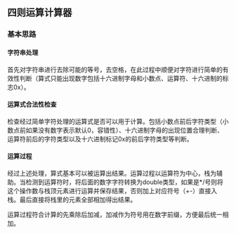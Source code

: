## 四则运算计算器
### 基本思路
#### 字符串处理
首先对字符串进行去除可能的等号，去空格，在此过程中顺便对字符进行简单的有效性判断（算式只能出现数字包括十六进制字母和小数点、运算符、十六进制的标志0x）。
#### 运算式合法性检查
检查经过简单字符处理的运算式是否可以用于计算。包括小数点前后字符类型（小数点前如果没有数字表示默认0，容错性）、十六进制字母的出现位置合理判断、运算符前后的字符类型以及十六进制标记0x的前后字符类型等判断。
#### 运算过程
经过上述处理，算式基本可以被运算出结果。运算过程以运算符为中心，栈为辅助。当检测到运算符时，将后面的数字字符转换为double类型，如果是*/号则将这个操作数与栈顶元素进行运算并保存结果，否则加上对应符号（+-）直接入栈。最后直接将栈里的元素全部相加得出结果。

运算过程符合计算的先乘除后加减，加减作为符号用在数字前缀，方便最后统一相加。
